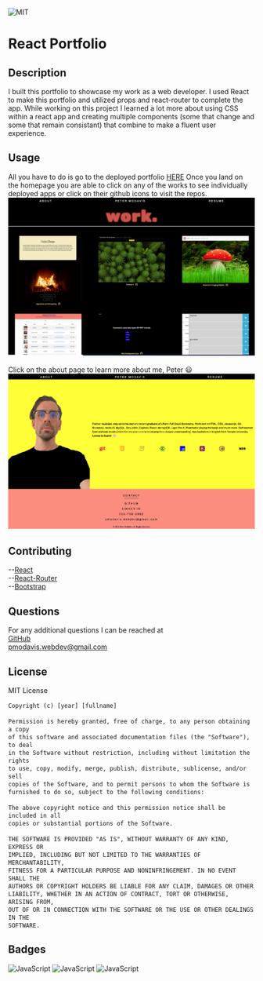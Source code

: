 ![MIT](https://img.shields.io/badge/LICENSE-MIT-green)

# React Portfolio

## Description

I built this portfolio to showcase my work as a web developer. I used React to make this portfolio and utilized props and react-router to complete the app. While working on this project I learned a lot more about using CSS within a react app and creating multiple components (some that change and some that remain consistant) that combine to make a fluent user experience.

## Usage

All you have to do is go to the deployed portfolio [HERE](https://petermodavis.github.io/react-portfolio/#/)
Once you land on the homepage you are able to click on any of the works to see individually deployed apps or click on their github icons to visit the repos.
![homepage](./public/images/homepage.png)
<br/>
<br/>
Click on the about page to learn more about me, Peter 😃
<br/>
![about](./public/images/about.png)

## Contributing

--[React](https://reactjs.org/)</br>
--[React-Router](https://reactrouter.com/)</br>
--[Bootstrap](https://getbootstrap.com/)

## Questions

For any additional questions I can be reached at </br>[GitHub](https://github.com/PeterMoDavis)</br> pmodavis.webdev@gmail.com

## License

MIT License

    Copyright (c) [year] [fullname]

    Permission is hereby granted, free of charge, to any person obtaining a copy
    of this software and associated documentation files (the "Software"), to deal
    in the Software without restriction, including without limitation the rights
    to use, copy, modify, merge, publish, distribute, sublicense, and/or sell
    copies of the Software, and to permit persons to whom the Software is
    furnished to do so, subject to the following conditions:

    The above copyright notice and this permission notice shall be included in all
    copies or substantial portions of the Software.

    THE SOFTWARE IS PROVIDED "AS IS", WITHOUT WARRANTY OF ANY KIND, EXPRESS OR
    IMPLIED, INCLUDING BUT NOT LIMITED TO THE WARRANTIES OF MERCHANTABILITY,
    FITNESS FOR A PARTICULAR PURPOSE AND NONINFRINGEMENT. IN NO EVENT SHALL THE
    AUTHORS OR COPYRIGHT HOLDERS BE LIABLE FOR ANY CLAIM, DAMAGES OR OTHER
    LIABILITY, WHETHER IN AN ACTION OF CONTRACT, TORT OR OTHERWISE, ARISING FROM,
    OUT OF OR IN CONNECTION WITH THE SOFTWARE OR THE USE OR OTHER DEALINGS IN THE
    SOFTWARE.

## Badges

![JavaScript](https://img.shields.io/badge/Javascript-66.1%25-yellow)
![JavaScript](https://img.shields.io/badge/CSS-12.2%25-red)
![JavaScript](https://img.shields.io/badge/HTML-21.7%25-green)
